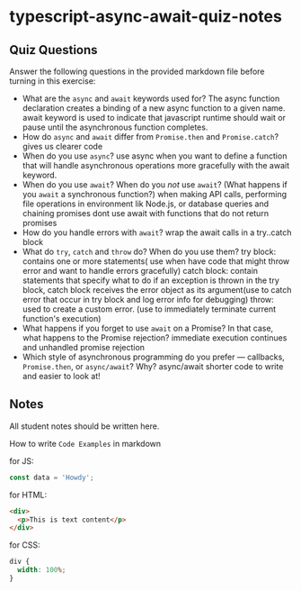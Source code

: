 # typescript-async-await-quiz-notes

## Quiz Questions

Answer the following questions in the provided markdown file before turning in this exercise:

- What are the `async` and `await` keywords used for?
  The async function declaration creates a binding of a new async function to a given name. await keyword is used to indicate that javascript runtime should wait or pause until the asynchronous function completes.
- How do `async` and `await` differ from `Promise.then` and `Promise.catch`?
  gives us clearer code
- When do you use `async`?
  use async when you want to define a function that will handle asynchronous operations more gracefully with the await keyword.
- When do you use `await`? When do you _not_ use `await`? (What happens if you `await` a synchronous function?)
  when making API calls, performing file operations in environment lik Node.js, or database queries and chaining promises
  dont use await with functions that do not return promises
- How do you handle errors with `await`?
  wrap the await calls in a try..catch block
- What do `try`, `catch` and `throw` do? When do you use them?
  try block: contains one or more statements( use when have code that might throw error and want to handle errors gracefully)
  catch block: contain statements that specify what to do if an exception is thrown in the try block, catch block receives the error object as its argument(use to catch error that occur in try block and log error info for debugging)
  throw: used to create a custom error. (use to immediately terminate current function's execution)
- What happens if you forget to use `await` on a Promise? In that case, what happens to the Promise rejection?
  immediate execution continues and unhandled promise rejection
- Which style of asynchronous programming do you prefer — callbacks, `Promise.then`, or `async/await`? Why?
  async/await shorter code to write and easier to look at!

## Notes

All student notes should be written here.

How to write `Code Examples` in markdown

for JS:

```javascript
const data = 'Howdy';
```

for HTML:

```html
<div>
  <p>This is text content</p>
</div>
```

for CSS:

```css
div {
  width: 100%;
}
```
